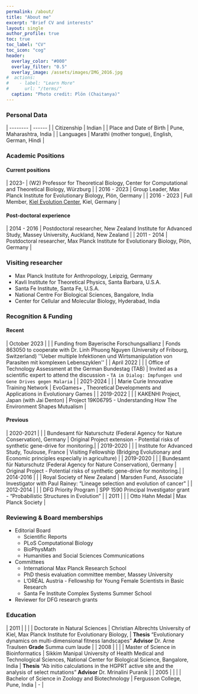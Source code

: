 ```yaml
---
permalink: /about/
title: "About me"
excerpt: "Brief CV and interests"
layout: single
author_profile: true
toc: true
toc_label: "CV"
toc_icon: "cog"
header:
  overlay_color: "#000"
  overlay_filter: "0.5"
  overlay_image: /assets/images/IMG_2016.jpg
#  actions:
#    - label: "Learn More"
#      url: "/terms/"
  caption: "Photo credit: Plön (Chaitanya)"
---
```


### Personal Data

| --------         | ------ |
| Citizenship    | Indian     |
| Place and Date of Birth   | Pune, Maharashtra, India  |
| Languages | Marathi (mother tongue), English, German, Hindi |

### Academic Positions

#### Current positions

| 2023- | (W2) Professor for Theoretical Biology, Center for Computational and Theoretical Biology, Würzburg |
| 2016 - 2023 | Group Leader, Max Planck Institute for Evolutionary Biology, Plön, Germany |
| 2016 - 2023  | Full Member, [Kiel Evolution Center](http://www.kec.uni-kiel.de), Kiel, Germany |

#### Post-doctoral experience

| 2014 - 2016 | 	Postdoctoral researcher, New Zealand Institute for Advanced Study, Massey University, Auckland, New Zealand |
| 2011 - 2014 |	Postdoctoral researcher, Max Planck Institute for Evolutionary Biology, Plön, Germany |

### Visiting researcher
 - Max Planck Institute for Anthropology, Leipzig, Germany
 - Kavli Institute for Theoretical Physics, Santa Barbara, U.S.A.
 - Santa Fe Institute, Santa Fe, U.S.A. 
 - National Centre For Biological Sciences, Bangalore, India 
 - Center for Cellular and Molecular Biology, Hyderabad, India

 
### Recognition & Funding

#### Recent

| October  2023      |  |
| Funding from Bayerische Forschungsallianz  | Fonds 863050 to cooperate with Dr. Linh Phuong Nguyen (University of Fribourg, Switzerland) ''Ueber multiple Infektionen und Wirtsmanipulation von Parasiten mit komplexen Lebenszyklen''
|
| April  2022      |  |
| Office of Technology Assessment at the German Bundestag (TAB)    | Invited as a scientific expert to attend the discussion - ``TA im Dialog: Impfungen und Gene Drives gegen Malaria`` |
| 2021-2024         |  |
| Marie Curie Innovative Training Network    | EvoGames+ , Theoretical Developments and Applications in Evolutionary Games     |
| 2019-2022 | |
| KAKENHI Project, Japan (with Jai Denton) | Project 19K06795 - Understanding How The Environment Shapes Mutualism |

#### Previous

| 2020-2021 | |
| Bundesamt für Naturschutz (Federal Agency for Nature Conservation), Germany |		Original Project extension - Potential risks of synthetic gene-drive for monitoring.|
| 2019-2020 | |
| Institute for Advanced Study, Toulouse, France |  Visiting Fellowship (Bridging Evolutionary and Economic principles especially in agriculture) |
| 2019-2020 | |
| Bundesamt für Naturschutz (Federal Agency for Nature Conservation), Germany | Original Project - Potential risks of synthetic gene-drive for monitoring.|
| 2014-2016 | |
| Royal Society of New Zealand  | Marsden Fund, Associate Investigator with Paul Rainey: “Lineage selection and evolution of cancer" |
| 2012-2014 | |
| DFG Priority Program | SPP 1590 Principal Investigator grant - “Probabilistic Structures in Evolution” |
| 2011 | |
| Otto Hahn Medal  |	Max Planck Society |


### Reviewing & Board memberships

- Editorial Board
	- Scientific Reports
	- PLoS Computational Biology
	- BioPhysMath
	- Humanities and Social Sciences Communications
- Committees
	- International Max Planck Research School
	- PhD thesis evaluation committee member, Massey University
	- L’ORÉAL Austria - Fellowship for Young Female Scientists in Basic Research
	- Santa Fe Institute Complex Systems Summer School
- Reviewer for DFG research grants

### Education

| 2011     |  | |
| Doctorate in Natural Sciences  | Christian Albrechts University of Kiel, Max Planck Institute for Evolutionary Biology, | **Thesis** “Evolutionary dynamics on multi-dimensional fitness landscapes” **Advisor** Dr. Arne Traulsen **Grade** Summa cum laude  |
| 2008     |  | |
| Master of Science in Bioinformatics  | Sikkim Manipal University of Health Medical and Technological Sciences, National Center for Biological Science, Bangalore, India | **Thesis** “Ab initio calculations in the HGPRT active site and the analysis of select mutations” **Advisor** Dr. Mrinalini Puranik  |
| 2005     |  | |
| Bachelor of Science in Zoology and Biotechnology  | Fergusson College, Pune, India | -  |

<!-- Minimal Mistakes is a flexible two-column Jekyll theme. Perfect for hosting your personal site, blog, or portfolio on GitHub or self-hosting on your own server. As the name implies --- styling is purposely minimalistic to be enhanced and customized by you :smile:.

{% include gallery id="layouts_gallery" caption="Examples of included layouts `splash`, `single`, and `archive`." %}

[Install the Theme]({{ "/docs/quick-start-guide/" | relative_url }}){: .btn .btn--success .btn--large}

## Notable Features

- Bundled as a "theme gem" for easier install/upgrading.
- Compatible with GitHub Pages.
- Support for Jekyll's built-in Sass/SCSS preprocessor.
- Nine different skins (color variations).
- Several responsive layout options (single, archive index, search, splash, and paginated home page).
- Optimized for search engines with support for [Twitter Cards](https://dev.twitter.com/cards/overview) and [Open Graph](http://ogp.me/) data
- Optional [header images](https://mmistakes.github.io/minimal-mistakes/docs/layouts/#headers), [custom sidebars](https://mmistakes.github.io/minimal-mistakes/docs/layouts/#sidebars), [table of contents](https://mmistakes.github.io/minimal-mistakes/docs/helpers/#table-of-contents), [galleries](https://mmistakes.github.io/minimal-mistakes/docs/helpers/#gallery), related posts, [breadcrumb links](https://mmistakes.github.io/minimal-mistakes/docs/configuration/#breadcrumb-navigation-beta), [navigation lists](https://mmistakes.github.io/minimal-mistakes/docs/helpers/#navigation-list), and more.
- Commenting support (powered by [Disqus](https://disqus.com/), [Facebook](https://developers.facebook.com/docs/plugins/comments), [Discourse](https://www.discourse.org/), [utterances](https://utteranc.es/), static-based via [Staticman v1 and v2](https://staticman.net/), and custom).
- [Google Analytics](https://www.google.com/analytics/) support.
- UI localized text in English (default), Brazilian Portuguese (Português brasileiro), Catalan, Chinese, Danish, Dutch, Finnish, French (Français), German (Deutsch), Greek, Hindi (हिंदी), Hungarian, Indonesian, Irish (Gaeilge), Italian (Italiano), Japanese, Korean, Malayalam, Myanmar (Burmese), Nepali (Nepalese), Norwegian (Norsk), Persian (فارسی), Polish, Punjabi (ਪੰਜਾਬੀ), Romanian, Russian, Slovak, Spanish (Español), Swedish, Thai, Turkish (Türkçe), and Vietnamese.

## Demo Pages

| Name                                        | Description                                           |
| ------------------------------------------- | ----------------------------------------------------- |
| [Post with Header Image][header-image-post] | A post with a large header image. |
| [HTML Tags and Formatting Post][html-tags-post] | A variety of common markup showing how the theme styles them. |
| [Syntax Highlighting Post][syntax-post] | Post displaying highlighted code. |
| [Post with a Gallery][gallery-post] | A post showing several images wrapped in `<figure>` elements. |
| [Sample Collection Page][sample-collection] | Single page from a collection. |
| [Categories Archive][categories-archive] | Posts grouped by category. |
| [Tags Archive][tags-archive] | Posts grouped by tag. |

---

## Credits

### Icons + Demo Images:

- [The Noun Project](https://thenounproject.com) -- Garrett Knoll, Arthur Shlain, and [tracy tam](https://thenounproject.com/tracytam)
- [Font Awesome](http://fontawesome.io/)
- [Unsplash](https://unsplash.com/)

### Other:

- [Jekyll](https://jekyllrb.com/)
- [jQuery](https://jquery.com/)
- [Susy](http://susy.oddbird.net/)
- [Breakpoint](http://breakpoint-sass.com/)
- [Magnific Popup](http://dimsemenov.com/plugins/magnific-popup/)
- [FitVids.JS](http://fitvidsjs.com/)
- Greedy Navigation - [lukejacksonn](https://codepen.io/lukejacksonn/pen/PwmwWV)
- [jQuery Smooth Scroll](https://github.com/kswedberg/jquery-smooth-scroll)
- [Lunr](http://lunrjs.com)

---

Minimal Mistakes is designed, developed, and maintained by Michael Rose. Just another boring, tattooed, designer from Buffalo New York. -->
